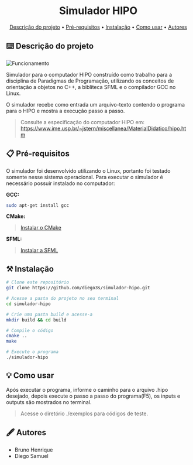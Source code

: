 <h1 align="Center">Simulador HIPO</h1>

<p align="center">
    <a href="#descricao">Descrição do projeto</a> •
    <a href="#pre-requisitos">Pré-requisitos</a> •
    <a href="#instalacao">Instalação</a> •
    <a href="#como-usar">Como usar</a> •
    <a href="#autores">Autores</a>
</p>  


<div id='descricao'/>

## ⌨️ Descrição do projeto

![Funcionamento](https://github.com/diego3s/simulador-hipo/assets/51541419/35aa3718-4765-40ea-a993-7b04c9d59ff8)

Simulador para o computador HIPO construído como trabalho para a disciplina de Paradigmas de Programação, utilizando os conceitos de orientação a objetos no C++, a bibliteca SFML e o compilador GCC no Linux.

O simulador recebe como entrada um arquivo-texto contendo o programa para o HIPO e mostra a execução passo a passo.

> Consulte a especificação do computador HIPO em: https://www.ime.usp.br/~jstern/miscellanea/MaterialDidatico/hipo.htm


<div id='pre-requisitos'/>  

## 📋 Pré-requisitos

O simulador foi desenvolvido utilizando o Linux, portanto foi testado somente nesse sistema operacional. Para executar o simulador é necessário possuir instalado no computador:

**GCC:**
```bash
sudo apt-get install gcc 
```

**CMake:**
> [Instalar o CMake](https://cmake.org/download/)

**SFML:**
> [Instalar a SFML](https://www.sfml-dev.org/tutorials/2.6/start-linux.php)

<div id='instalacao'/>  

## ⚒ Instalação

```bash
# Clone este repositório
git clone https://github.com/diego3s/simulador-hipo.git

# Acesse a pasta do projeto no seu terminal
cd simulador-hipo

# Crie uma pasta build e acesse-a
mkdir build && cd build

# Compile o código
cmake ..
make

# Execute o programa
./simulador-hipo
```

<div id='como-usar'/>  

## 💡 Como usar

Após executar o programa, informe o caminho para o arquivo .hipo desejado, depois execute o passo a passo do programa(F5), os inputs e outputs são mostrados no terminal. 

> Acesse o diretório ./exemplos para códigos de teste.

<div id='autores'/>  

## 🖋 Autores
- Bruno Henrique
- Diego Samuel
